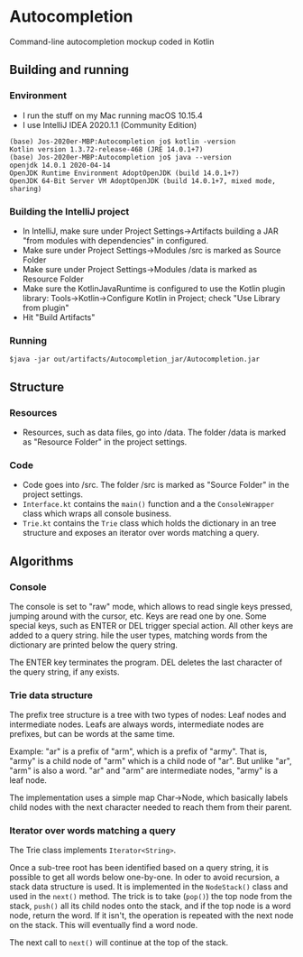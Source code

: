 # Autocompletion
Command-line autocompletion mockup coded in Kotlin

## Building and running

### Environment
- I run the stuff on my Mac running macOS 10.15.4
- I use IntelliJ IDEA 2020.1.1 (Community Edition)
```console
(base) Jos-2020er-MBP:Autocompletion jo$ kotlin -version
Kotlin version 1.3.72-release-468 (JRE 14.0.1+7)
(base) Jos-2020er-MBP:Autocompletion jo$ java --version
openjdk 14.0.1 2020-04-14
OpenJDK Runtime Environment AdoptOpenJDK (build 14.0.1+7)
OpenJDK 64-Bit Server VM AdoptOpenJDK (build 14.0.1+7, mixed mode, sharing)
```

### Building the IntelliJ project
- In IntelliJ, make sure under Project Settings->Artifacts building a JAR "from modules with dependencies" in configured.
- Make sure under Project Settings->Modules /src is marked as Source Folder
- Make sure under Project Settings->Modules /data is marked as Resource Folder
- Make sure the KotlinJavaRuntime is configured to use the Kotlin plugin library: Tools->Kotlin->Configure Kotlin in Project; check "Use Library from plugin"
- Hit "Build Artifacts"

### Running
```console
$java -jar out/artifacts/Autocompletion_jar/Autocompletion.jar
```

## Structure
### Resources
- Resources, such as data files, go into /data. The folder /data is marked as "Resource Folder" in the project settings.

### Code
- Code goes into /src. The folder /src is marked as "Source Folder" in the project settings.
- `Interface.kt` contains the `main()` function and a the `ConsoleWrapper` class which wraps all console business.
- `Trie.kt` contains the `Trie` class which holds the dictionary in an tree structure and exposes an iterator over words matching a query.

## Algorithms
### Console
The console is set to "raw" mode, which allows to read single keys pressed, jumping around with the cursor, etc. Keys are read one by one. Some special keys, such as ENTER or DEL trigger special action. All other keys are added to a query string. hile the user types, matching words from the dictionary are printed below the query string.

The ENTER key terminates the program. DEL deletes the last character of the query string, if any exists.

### Trie data structure
The prefix tree structure is a tree with two types of nodes: Leaf nodes and intermediate nodes. Leafs are always words, intermediate nodes are prefixes, but can be words at the same time. 

Example: "ar" is a prefix of "arm", which is a prefix of "army". That is, "army" is a child node of "arm" which is a child node of "ar". But unlike "ar", "arm" is also a word. "ar" and "arm" are intermediate nodes, "army" is a leaf node.

The implementation uses a simple map Char->Node, which basically labels child nodes with the next character needed to reach them from their parent.

### Iterator over words matching a query
The Trie class implements `Iterator<String>`. 

Once a sub-tree root has been identified based on a query string, it is possible to get all words below one-by-one. In oder to avoid recursion, a stack data structure is used. It is implemented in the `NodeStack()` class and used in the `next()` method. The trick is to take (`pop()`) the top node from the stack, `push()` all its child nodes onto the stack, and if the top node is a word node, return the word. If it isn't, the operation is repeated with the next node on the stack. This will eventually find a word node. 

The next call to `next()` will continue at the top of the stack.